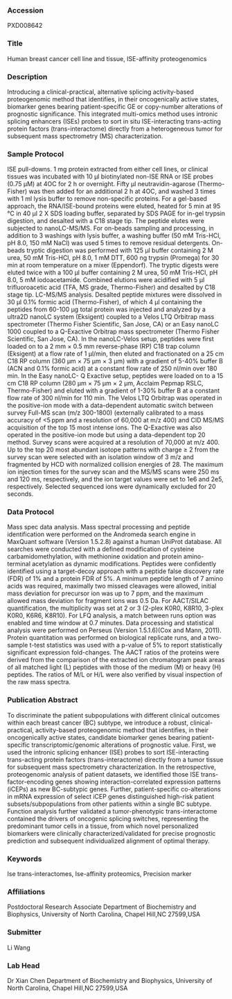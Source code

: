### Accession
PXD008642

### Title
Human breast cancer cell line and tissue, ISE-affinity proteogenomics

### Description
Introducing a clinical-practical, alternative splicing activity-based proteogenomic method that identifies, in their oncogenically active states, biomarker genes bearing patient-specific GE or copy-number alterations of prognostic significance. This integrated multi-omics method uses intronic splicing enhancers (ISEs) probes to sort in situ ISE-interacting trans-acting protein factors (trans-interactome) directly from a heterogeneous tumor for subsequent mass spectrometry (MS) characterization.

### Sample Protocol
ISE pull-downs. 1 mg protein extracted from either cell lines, or clinical tissues was incubated with 10 μl biotinylated non-ISE RNA or ISE probes (0.75 μM) at 4OC for 2 h or overnight. Fifty μl neutravidin-agarose (Thermo-Fisher) was then added for an additional 2 h at 4OC, and washed 3 times with 1 ml lysis buffer to remove non-specific proteins.  For a gel-based approach, the RNA/ISE-bound proteins were eluted, heated for 5 min at 95 °C in 40 μl 2 X SDS loading buffer, separated by SDS PAGE for in-gel trypsin digestion, and desalted with a C18 stage tip. The peptide elutes were subjected to nanoLC-MS/MS. For on-beads sampling and processing, in addition to 3 washings with lysis buffer, a washing buffer (50 mM Tris-HCl, pH 8.0, 150 mM NaCl) was used 5 times to remove residual detergents. On-beads tryptic digestion was performed with 125 μl buffer containing 2 M urea, 50 mM Tris-HCl, pH 8.0, 1 mM DTT, 600 ng trypsin (Promega) for 30 min at room temperature on a mixer (Eppendorf). The tryptic digests were eluted twice with a 100 μl buffer containing 2 M urea, 50 mM Tris-HCl, pH 8.0, 5 mM iodoacetamide. Combined elutions were acidified with 5 μl trifluoroacetic acid (TFA, MS grade, Thermo-Fisher) and desalted by C18 stage tip. LC-MS/MS analysis.  Desalted peptide mixtures were dissolved in 30 μl 0.1% formic acid (Thermo-Fisher), of which 4 μl containing the peptides from 60-100 μg total protein was injected and analyzed by a ultra2D nanoLC system (Eksigent) coupled to a Velos LTQ Orbitrap mass spectrometer  (Thermo Fisher Scientific, San Jose, CA) or an Easy nanoLC 1000 coupled to a Q-Exactive Orbitrap mass spectrometer (Thermo Fisher Scientific, San Jose, CA). In the nanoLC-Velos setup, peptides were first loaded on to a 2 mm × 0.5 mm reverse-phase (RP) C18 trap column (Eksigent) at a flow rate of 1 μl/min, then eluted and fractionated on a 25 cm C18 RP column (360 μm × 75 μm × 3 μm) with a gradient of 5-40% buffer B (ACN and 0.1% formic acid) at a constant flow rate of 250 nl/min over 180 min. In the Easy nanoLC- Q Exactive setup, peptides were loaded on to a 15 cm C18 RP column (280 μm × 75 μm × 2 μm, Acclaim Pepmap RSLC, Thermo-Fisher) and eluted with a gradient of 1-30% buffer B  at a constant flow rate of 300 nl/min for 110 min. The Velos LTQ Orbitrap was operated in the positive-ion mode with a data-dependent automatic switch between survey Full-MS scan (m/z 300-1800) (externally calibrated to a mass accuracy of <5 ppm and a resolution of 60,000 at m/z 400) and CID MS/MS acquisition of the top 15 most intense ions. The Q-Exactive was also operated in the positive-ion mode but using a data-dependent top 20 method. Survey scans were acquired at a resolution of 70,000 at m/z 400. Up to the top 20 most abundant isotope patterns with charge ≥ 2 from the survey scan were selected with an isolation window of 3 m/z and fragmented by HCD with normalized collision energies of 28. The maximum ion injection times for the survey scan and the MS/MS scans were 250 ms and 120 ms, respectively, and the ion target values were set to 1e6 and 2e5, respectively. Selected sequenced ions were dynamically excluded for 20 seconds.

### Data Protocol
Mass spec data analysis. Mass spectral processing and peptide identification were performed on the Andromeda search engine in MaxQuant software (Version 1.5.2.8) against a human UniProt database. All searches were conducted with a defined modification of cysteine carbamidomethylation, with methionine oxidation and protein amino-terminal acetylation as dynamic modifications. Peptides were confidently identified using a target-decoy approach with a peptide false discovery rate (FDR) of 1% and a protein FDR of 5%. A minimum peptide length of 7 amino acids was required, maximally two missed cleavages were allowed, initial mass deviation for precursor ion was up to 7 ppm, and the maximum allowed mass deviation for fragment ions was 0.5 Da. For AACT/SILAC quantification, the multiplicity was set at 2 or 3 (2-plex K0R0, K8R10, 3-plex K0R0, K6R6, K8R10). For LFQ analysis, a match between runs option was enabled and time window at 0.7 minutes. Data processing and statistical analysis were performed on Perseus (Version 1.5.1.6)(Cox and Mann, 2011). Protein quantitation was performed on biological replicate runs, and a two-sample t-test statistics was used with a p-value of 5% to report statistically significant expression fold-changes. The AACT ratios of the proteins were derived from the comparison of the extracted ion chromatogram peak areas of all matched light (L) peptides with those of the medium (M) or heavy (H) peptides. The ratios of M/L or H/L were also verified by visual inspection of the raw mass spectra.

### Publication Abstract
To discriminate the patient subpopulations with different clinical outcomes within each breast cancer (BC) subtype, we introduce a robust, clinical-practical, activity-based proteogenomic method that identifies, in their oncogenically active states, candidate biomarker genes bearing patient-specific transcriptomic/genomic alterations of prognostic value. First, we used the intronic splicing enhancer (ISE) probes to sort ISE-interacting trans-acting protein factors (trans-interactome) directly from a tumor tissue for subsequent mass spectrometry characterization. In the retrospective, proteogenomic analysis of patient datasets, we identified those ISE trans-factor-encoding genes showing interaction-correlated expression patterns (iCEPs) as new BC-subtypic genes. Further, patient-specific co-alterations in mRNA expression of select iCEP genes distinguished high-risk patient subsets/subpopulations from other patients within a single BC subtype. Function analysis further validated a tumor-phenotypic trans-interactome contained the drivers of oncogenic splicing switches, representing the predominant tumor cells in a tissue, from which novel personalized biomarkers were clinically characterized/validated for precise prognostic prediction and subsequent individualized alignment of optimal therapy.

### Keywords
Ise trans-interactomes, Ise-affinity proteomics, Precision marker

### Affiliations
Postdoctoral Research Associate
Department of Biochemistry and Biophysics, University of North Carolina, Chapel Hill,NC 27599,USA

### Submitter
Li Wang

### Lab Head
Dr Xian Chen
Department of Biochemistry and Biophysics, University of North Carolina, Chapel Hill,NC 27599,USA


